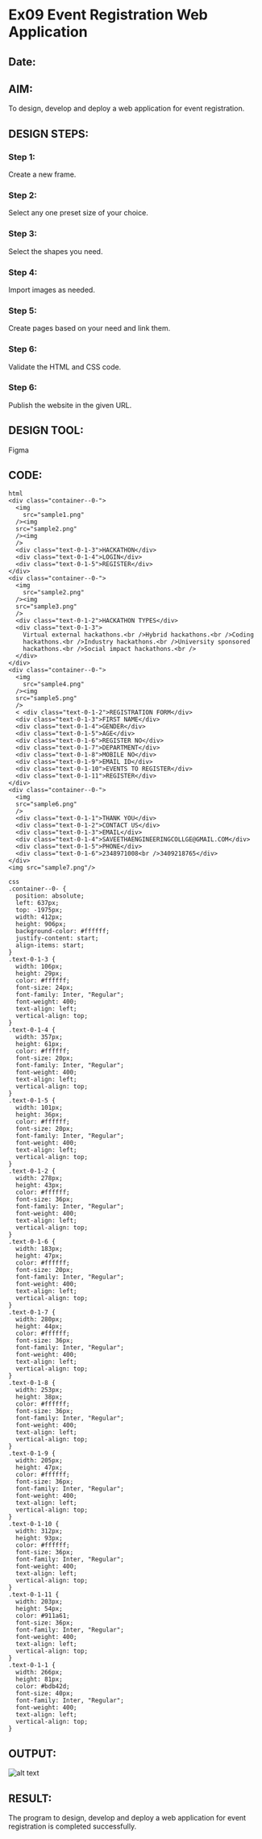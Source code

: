 # Ex09 Event Registration Web Application
## Date:

## AIM:
To design, develop and deploy a web application for event registration.

## DESIGN STEPS:

### Step 1:
Create a new frame.

### Step 2:
Select any one preset size of your choice.

### Step 3:
Select the shapes you need.

### Step 4:
Import images as needed.

### Step 5:
Create pages based on your need and link them.

### Step 6:

Validate the HTML and CSS code.

### Step 6:

Publish the website in the given URL.

## DESIGN TOOL:
Figma

## CODE:
```
html
<div class="container--0-">
  <img
    src="sample1.png"
  /><img
  src="sample2.png"
  /><img
  />
  <div class="text-0-1-3">HACKATHON</div>
  <div class="text-0-1-4">LOGIN</div>
  <div class="text-0-1-5">REGISTER</div>
</div>
<div class="container--0-">
  <img
    src="sample2.png"
  /><img
  src="sample3.png"
  />
  <div class="text-0-1-2">HACKATHON TYPES</div>
  <div class="text-0-1-3">
    Virtual external hackathons.<br />Hybrid hackathons.<br />Coding
    hackathons.<br />Industry hackathons.<br />University sponsored
    hackathons.<br />Social impact hackathons.<br />
  </div>
</div>
<div class="container--0-">
  <img
    src="sample4.png"
  /><img
  src="sample5.png"
  />
  < <div class="text-0-1-2">REGISTRATION FORM</div>
  <div class="text-0-1-3">FIRST NAME</div>
  <div class="text-0-1-4">GENDER</div>
  <div class="text-0-1-5">AGE</div>
  <div class="text-0-1-6">REGISTER NO</div>
  <div class="text-0-1-7">DEPARTMENT</div>
  <div class="text-0-1-8">MOBILE NO</div>
  <div class="text-0-1-9">EMAIL ID</div>
  <div class="text-0-1-10">EVENTS TO REGISTER</div>
  <div class="text-0-1-11">REGISTER</div>
</div>
<div class="container--0-">
  <img
  src="sample6.png"
  />
  <div class="text-0-1-1">THANK YOU</div>
  <div class="text-0-1-2">CONTACT US</div>
  <div class="text-0-1-3">EMAIL</div>
  <div class="text-0-1-4">SAVEETHAENGINEERINGCOLLGE@GMAIL.COM</div>
  <div class="text-0-1-5">PHONE</div>
  <div class="text-0-1-6">2348971008<br />3409218765</div>
</div>
<img src="sample7.png"/>

css
.container--0- {
  position: absolute;
  left: 637px;
  top: -1975px;
  width: 412px;
  height: 906px;
  background-color: #ffffff;
  justify-content: start;
  align-items: start;
}
.text-0-1-3 {
  width: 106px;
  height: 29px;
  color: #ffffff;
  font-size: 24px;
  font-family: Inter, "Regular";
  font-weight: 400;
  text-align: left;
  vertical-align: top;
}
.text-0-1-4 {
  width: 357px;
  height: 61px;
  color: #ffffff;
  font-size: 20px;
  font-family: Inter, "Regular";
  font-weight: 400;
  text-align: left;
  vertical-align: top;
}
.text-0-1-5 {
  width: 101px;
  height: 36px;
  color: #ffffff;
  font-size: 20px;
  font-family: Inter, "Regular";
  font-weight: 400;
  text-align: left;
  vertical-align: top;
}
.text-0-1-2 {
  width: 278px;
  height: 43px;
  color: #ffffff;
  font-size: 36px;
  font-family: Inter, "Regular";
  font-weight: 400;
  text-align: left;
  vertical-align: top;
}
.text-0-1-6 {
  width: 183px;
  height: 47px;
  color: #ffffff;
  font-size: 20px;
  font-family: Inter, "Regular";
  font-weight: 400;
  text-align: left;
  vertical-align: top;
}
.text-0-1-7 {
  width: 280px;
  height: 44px;
  color: #ffffff;
  font-size: 36px;
  font-family: Inter, "Regular";
  font-weight: 400;
  text-align: left;
  vertical-align: top;
}
.text-0-1-8 {
  width: 253px;
  height: 38px;
  color: #ffffff;
  font-size: 36px;
  font-family: Inter, "Regular";
  font-weight: 400;
  text-align: left;
  vertical-align: top;
}
.text-0-1-9 {
  width: 205px;
  height: 47px;
  color: #ffffff;
  font-size: 36px;
  font-family: Inter, "Regular";
  font-weight: 400;
  text-align: left;
  vertical-align: top;
}
.text-0-1-10 {
  width: 312px;
  height: 93px;
  color: #ffffff;
  font-size: 36px;
  font-family: Inter, "Regular";
  font-weight: 400;
  text-align: left;
  vertical-align: top;
}
.text-0-1-11 {
  width: 203px;
  height: 54px;
  color: #911a61;
  font-size: 36px;
  font-family: Inter, "Regular";
  font-weight: 400;
  text-align: left;
  vertical-align: top;
}
.text-0-1-1 {
  width: 266px;
  height: 81px;
  color: #bdb42d;
  font-size: 40px;
  font-family: Inter, "Regular";
  font-weight: 400;
  text-align: left;
  vertical-align: top;
}
```
## OUTPUT:
![alt text](<Screenshot (82).png>)

## RESULT:
The program to design, develop and deploy a web application for event registration is completed successfully.
